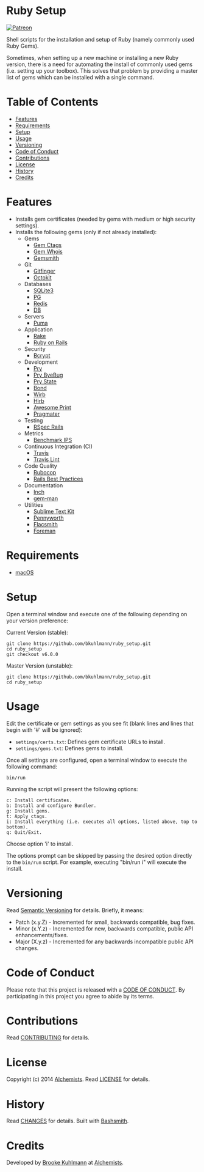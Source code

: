# Ruby Setup

[![Patreon](https://img.shields.io/badge/patreon-donate-brightgreen.svg)](https://www.patreon.com/bkuhlmann)

Shell scripts for the installation and setup of Ruby (namely commonly used Ruby Gems).

Sometimes, when setting up a new machine or installing a new Ruby version, there is a need for
automating the install of commonly used gems (i.e. setting up your toolbox). This solves that
problem by providing a master list of gems which can be installed with a single command.

<!-- Tocer[start]: Auto-generated, don't remove. -->

# Table of Contents

- [Features](#features)
- [Requirements](#requirements)
- [Setup](#setup)
- [Usage](#usage)
- [Versioning](#versioning)
- [Code of Conduct](#code-of-conduct)
- [Contributions](#contributions)
- [License](#license)
- [History](#history)
- [Credits](#credits)

<!-- Tocer[finish]: Auto-generated, don't remove. -->

# Features

- Installs gem certificates (needed by gems with medium or high security settings).
- Installs the following gems (only if not already installed):
    - Gems
        - [Gem Ctags](https://github.com/tpope/gem-ctags)
        - [Gem Whois](https://github.com/jnunemaker/gemwhois)
        - [Gemsmith](https://github.com/bkuhlmann/gemsmith)
    - Git
        - [Gitfinger](https://github.com/danchoi/gitfinger)
        - [Octokit](https://github.com/pengwynn/octokit)
    - Databases
        - [SQLite3](http://www.sqlite.org)
        - [PG](http://www.postgresql.org)
        - [Redis](https://github.com/antirez/redis)
        - [DB](https://github.com/bkuhlmann/db)
    - Servers
        - [Puma](http://puma.io)
    - Application
        - [Rake](http://rake.rubyforge.org)
        - [Ruby on Rails](http://rubyonrails.org)
    - Security
        - [Bcrypt](https://github.com/codahale/bcrypt-ruby)
    - Development
        - [Pry](https://github.com/pry/pry)
        - [Pry ByeBug](https://github.com/deivid-rodriguez/pry-byebug)
        - [Pry State](https://github.com/SudhagarS/pry-state)
        - [Bond](https://github.com/cldwalker/bond)
        - [Wirb](https://github.com/janlelis/wirb)
        - [Hirb](https://github.com/cldwalker/hirb)
        - [Awesome Print](https://github.com/michaeldv/awesome_print)
        - [Pragmater](https://github.com/bkuhlmann/pragmater)
    - Testing
        - [RSpec Rails](https://github.com/dchelimsky/rspec-rails)
    - Metrics
        - [Benchmark IPS](https://github.com/evanphx/benchmark-ips)
    - Continuous Integration (CI)
        - [Travis](https://github.com/travis-ci/travis)
        - [Travis Lint](https://github.com/travis-ci/travis-lint)
    - Code Quality
        - [Rubocop](https://github.com/bbatsov/rubocop)
        - [Rails Best Practices](https://github.com/railsbp/rails_best_practices)
    - Documentation
        - [Inch](https://github.com/rrrene/inch)
        - [gem-man](https://github.com/defunkt/gem-man)
    - Utilities
        - [Sublime Text Kit](https://github.com/bkuhlmann/sublime_text_kit)
        - [Pennyworth](https://github.com/bkuhlmann/pennyworth)
        - [Flacsmith](https://github.com/bkuhlmann/flacsmith)
        - [Foreman](https://github.com/ddollar/foreman)

# Requirements

- [macOS](http://www.apple.com/macos)

# Setup

Open a terminal window and execute one of the following depending on your version preference:

Current Version (stable):

    git clone https://github.com/bkuhlmann/ruby_setup.git
    cd ruby_setup
    git checkout v6.0.0

Master Version (unstable):

    git clone https://github.com/bkuhlmann/ruby_setup.git
    cd ruby_setup

# Usage

Edit the certificate or gem settings as you see fit (blank lines and lines that begin with '#' will
be ignored):

- `settings/certs.txt`: Defines gem certificate URLs to install.
- `settings/gems.txt`: Defines gems to install.

Once all settings are configured, open a terminal window to execute the following command:

    bin/run

Running the script will present the following options:

    c: Install certificates.
    b: Install and configure Bundler.
    g: Install gems.
    t: Apply ctags.
    i: Install everything (i.e. executes all options, listed above, top to bottom).
    q: Quit/Exit.

Choose option 'i' to install.

The options prompt can be skipped by passing the desired option directly to the `bin/run` script.
For example, executing "bin/run i" will execute the install.

# Versioning

Read [Semantic Versioning](http://semver.org) for details. Briefly, it means:

- Patch (x.y.Z) - Incremented for small, backwards compatible, bug fixes.
- Minor (x.Y.z) - Incremented for new, backwards compatible, public API enhancements/fixes.
- Major (X.y.z) - Incremented for any backwards incompatible public API changes.

# Code of Conduct

Please note that this project is released with a [CODE OF CONDUCT](CODE_OF_CONDUCT.md). By
participating in this project you agree to abide by its terms.

# Contributions

Read [CONTRIBUTING](CONTRIBUTING.md) for details.

# License

Copyright (c) 2014 [Alchemists](https://www.alchemists.io).
Read [LICENSE](LICENSE.md) for details.

# History

Read [CHANGES](CHANGES.md) for details.
Built with [Bashsmith](https://github.com/bkuhlmann/bashsmith).

# Credits

Developed by [Brooke Kuhlmann](https://www.alchemists.io) at
[Alchemists](https://www.alchemists.io).
